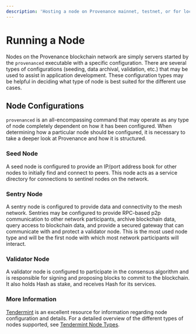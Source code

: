 ```yaml
---
description: 'Hosting a node on Provenance mainnet, testnet, or for local development.'
---
```


# Running a Node

Nodes on the Provenance blockchain network are simply servers started by the `provenanced` executable with a specific configuration. There are several types of configurations \(seeding, data archival, validation, etc.\) that may be used to assist in application development. These configuration types may be helpful in deciding what type of node is best suited for the different use cases.

## Node Configurations

`provenanced` is an all-encompassing command that may operate as any type of node completely dependent on how it has been configured. When determining how a particular node should be configured, it is necessary to take a deeper look at Provenance and how it is structured. 

### Seed Node

A seed node is configured to provide an IP/port address book for other nodes to initially find and connect to peers. This node acts as a service directory for connections to sentinel nodes on the network. 

### Sentry Node

A sentry node is configured to provide data and connectivity to the mesh network. Sentries may be configured to provide RPC-based p2p communication to other network participants, archive blockchain data, query access to blockchain data, and provide a secured gateway that can communicate with and protect a validator node. This is the most used node type and will be the first node with which most network participants will interact. 

### Validator Node

A validator node is configured to participate in the consensus algorithm and is responsible for signing and proposing blocks to commit to the blockchain. It also holds Hash as stake, and receives Hash for its services.

### More Information

[Tendermint](https://tendermint.com/) is an excellent resource for information regarding node configuration and details. For a detailed overview of the different types of nodes supported, see [Tendermint Node Types](https://docs.tendermint.com/master/nodes/).


